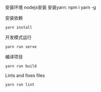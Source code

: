 安装环境
nodejs安装
安装yarn: npm i yarn -g

安装依赖

	yarn install
开发模式运行

	yarn run serve
编译项目
	
	yarn run build 
Lints and fixes files 

	yarn run lint